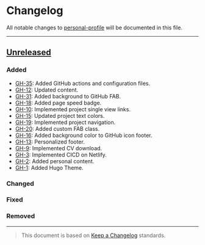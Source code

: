 # Changelog

All notable changes to [personal-profile](https://github.com/PhilRanzato/personal-profile) will be documented in this file.

---

## [Unreleased]

### Added

- [GH-35](https://github.com/PhilRanzato/personal-profile/issues/GH-35): Added GitHub actions and configuration files.
- [GH-12](https://github.com/PhilRanzato/personal-profile/issues/GH-12): Updated content.
- [GH-31](https://github.com/PhilRanzato/personal-profile/issues/GH-31): Added background to GitHub FAB.
- [GH-18](https://github.com/PhilRanzato/personal-profile/issues/GH-18): Added page speed badge.
- [GH-10](https://github.com/PhilRanzato/personal-profile/issues/GH-10): Implemented project single view links.
- [GH-15](https://github.com/PhilRanzato/personal-profile/issues/GH-15): Updated project text colors.
- [GH-19](https://github.com/PhilRanzato/personal-profile/issues/GH-19): Implemented project navigation.
- [GH-20](https://github.com/PhilRanzato/personal-profile/issues/GH-20): Added custom FAB class.
- [GH-16](https://github.com/PhilRanzato/personal-profile/issues/GH-16): Added background color to GitHub icon footer.
- [GH-13](https://github.com/PhilRanzato/personal-profile/issues/GH-13): Personalized footer.
- [GH-9](https://github.com/PhilRanzato/personal-profile/issues/GH-9): Implemented CV download.
- [GH-3](https://github.com/PhilRanzato/personal-profile/issues/GH-3): Implemented CICD on Netlify.
- [GH-2](https://github.com/PhilRanzato/personal-profile/issues/GH-2): Added personal content.
- [GH-1](https://github.com/PhilRanzato/personal-profile/issues/GH-1): Added Hugo Theme.

### Changed

### Fixed

### Removed

---

[unreleased]: https://github.com/PhilRanzato/personal-profile/commits

> This document is based on [Keep a Changelog](https://keepachangelog.com/en/1.0.0/) standards.
